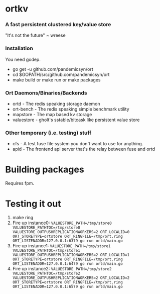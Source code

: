 # ortkv

### A fast persistent clustered key/value store

"It's not the future" ~ wreese

### Installation

You need godep.

* go get -u github.com/pandemicsyn/ort
* cd $GOPATH/src/github.com/pandemicsyn/ort
* make build or make run or make packages

### Ort Daemons/Binaries/Backends

* ortd - The redis speaking storage daemon
* ort-bench - The redis speaking simple benchmark utility
* mapstore - The map based kv storage
* valuestore - gholt's sstable/bitcask like persistent value store


### Other temporary (i.e. testing) stuff

* cfs - A test fuse file system you don't want to use for anything.
* apid - The frontend api server that's the relay between fuse and ortd


# Building packages

Requires fpm.

# Testing it out

1. make ring
2. Fire up instance0: `VALUESTORE_PATH=/tmp/store0 VALUESTORE_PATHTOC=/tmp/store0 VALUESTORE_OUTPUSHREPLICATIONWORKERS=2 ORT_LOCALID=0 ORT_STORETYPE=ortstore ORT_RINGFILE=/tmp/ort.ring ORT_LISTENADDR=127.0.0.1:6379 go run ortd/main.go`
3. Fire up instance1: `VALUESTORE_PATH=/tmp/store1 VALUESTORE_PATHTOC=/tmp/store1 VALUESTORE_OUTPUSHREPLICATIONWORKERS=2 ORT_LOCALID=1 ORT_STORETYPE=ortstore ORT_RINGFILE=/tmp/ort.ring ORT_LISTENADDR=127.0.0.1:6479 go run ortd/main.go`
4. Fire up instance2: `VALUESTORE_PATH=/tmp/store2 VALUESTORE_PATHTOC=/tmp/store2 VALUESTORE_OUTPUSHREPLICATIONWORKERS=2 ORT_LOCALID=2 ORT_STORETYPE=ortstore ORT_RINGFILE=/tmp/ort.ring ORT_LISTENADDR=127.0.0.1:6579 go run ortd/main.go`

